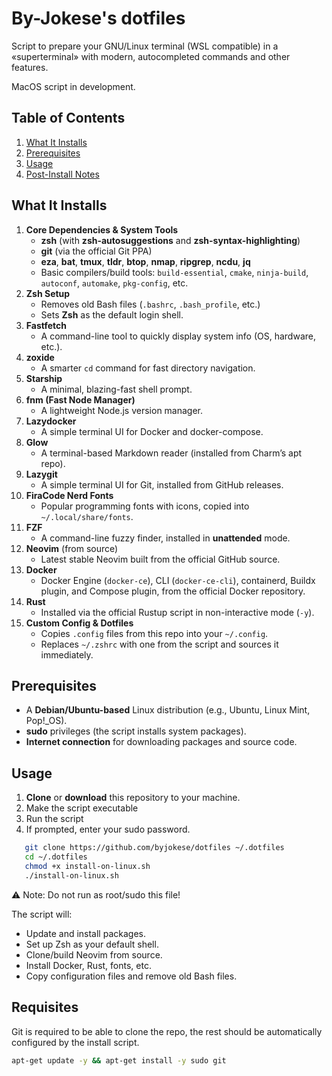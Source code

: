 # By-Jokese's dotfiles

Script to prepare your GNU/Linux terminal (WSL compatible) in a «superterminal» with modern, autocompleted commands and other features.

MacOS script in development.

## Table of Contents

1. [What It Installs](#what-it-installs)
2. [Prerequisites](#prerequisites)
3. [Usage](#usage)
4. [Post-Install Notes](#post-install-notes)

## What It Installs

1. **Core Dependencies & System Tools**
   - **zsh** (with **zsh-autosuggestions** and **zsh-syntax-highlighting**)
   - **git** (via the official Git PPA)
   - **eza**, **bat**, **tmux**, **tldr**, **btop**, **nmap**, **ripgrep**, **ncdu**, **jq**
   - Basic compilers/build tools: `build-essential`, `cmake`, `ninja-build`, `autoconf`, `automake`, `pkg-config`, etc.
2. **Zsh Setup**
   - Removes old Bash files (`.bashrc`, `.bash_profile`, etc.)
   - Sets **Zsh** as the default login shell.
3. **Fastfetch**
   - A command-line tool to quickly display system info (OS, hardware, etc.).
4. **zoxide**
   - A smarter `cd` command for fast directory navigation.
5. **Starship**
   - A minimal, blazing-fast shell prompt.
6. **fnm (Fast Node Manager)**
   - A lightweight Node.js version manager.
7. **Lazydocker**
   - A simple terminal UI for Docker and docker-compose.
8. **Glow**
   - A terminal-based Markdown reader (installed from Charm’s apt repo).
9. **Lazygit**
   - A simple terminal UI for Git, installed from GitHub releases.
10. **FiraCode Nerd Fonts**
    - Popular programming fonts with icons, copied into `~/.local/share/fonts`.
11. **FZF**
    - A command-line fuzzy finder, installed in **unattended** mode.
12. **Neovim** (from source)
    - Latest stable Neovim built from the official GitHub source.
13. **Docker**
    - Docker Engine (`docker-ce`), CLI (`docker-ce-cli`), containerd, Buildx plugin, and Compose plugin, from the official Docker repository.
14. **Rust**
    - Installed via the official Rustup script in non-interactive mode (`-y`).
15. **Custom Config & Dotfiles**
    - Copies `.config` files from this repo into your `~/.config`.
    - Replaces `~/.zshrc` with one from the script and sources it immediately.

## Prerequisites

- A **Debian/Ubuntu-based** Linux distribution (e.g., Ubuntu, Linux Mint, Pop!_OS).
- **sudo** privileges (the script installs system packages).
- **Internet connection** for downloading packages and source code.


## Usage

1. **Clone** or **download** this repository to your machine.
2. Make the script executable
3. Run the script
4. If prompted, enter your sudo password.

```bash
   git clone https://github.com/byjokese/dotfiles ~/.dotfiles
   cd ~/.dotfiles
   chmod +x install-on-linux.sh
   ./install-on-linux.sh
```
⚠️ Note: Do not run as root/sudo this file!

The script will:
- Update and install packages.
- Set up Zsh as your default shell.
- Clone/build Neovim from source.
- Install Docker, Rust, fonts, etc.
- Copy configuration files and remove old Bash files.

## Requisites

Git is required to be able to clone the repo, the rest should be automatically configured by the install script.

```bash
apt-get update -y && apt-get install -y sudo git
```

